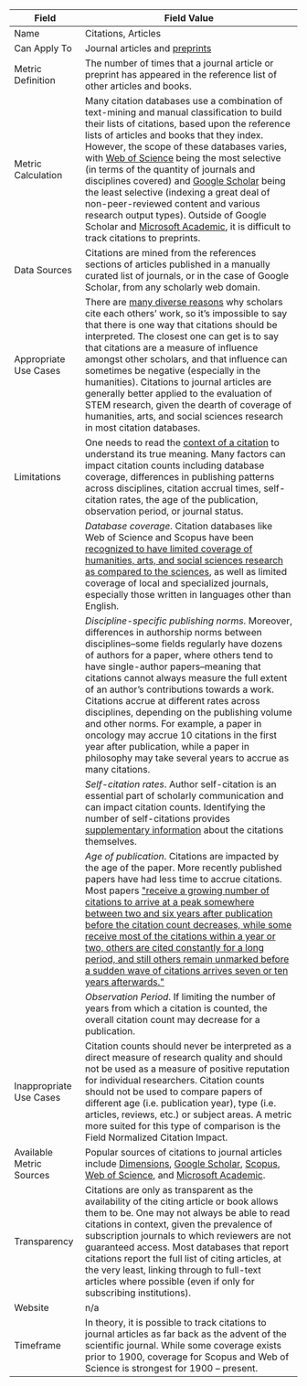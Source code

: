 | Field | Field Value |
|------------------------------|-------------------------------------------------|
| Name                          | Citations, Articles
| Can Apply To                  |  Journal articles and [preprints](https://en.wikipedia.org/wiki/Preprint)
| Metric Definition             | The number of times that a journal article or preprint has appeared in the reference list of other articles and books.
| Metric Calculation            | Many citation databases use a combination of text-mining and manual classification to build their lists of citations, based upon the reference lists of articles and books that they index. However, the scope of these databases varies, with [Web of Science](https://clarivate.com/essays/journal-selection-process/) being the most selective (in terms of the quantity of journals and disciplines covered) and [Google Scholar](https://scholar.google.com/intl/en/scholar/inclusion.html) being the least selective (indexing a great deal of non-peer-reviewed content and various research output types). Outside of Google Scholar and [Microsoft Academic](https://doi.org/10.1016/j.joi.2018.01.009), it is difficult to track citations to preprints.
| Data Sources                  | Citations are mined from the references sections of articles published in a manually curated list of journals, or in the case of Google Scholar, from any scholarly web domain.
| Appropriate Use Cases         | There are [many diverse reasons](http://www.worldcat.org/title/measuring-research-what-everyone-needs-to-know/oclc/1027811013) why scholars cite each others’ work, so it’s impossible to say that there is one way that citations should be interpreted. The closest one can get is to say that citations are a measure of influence amongst other scholars, and that influence can sometimes be negative (especially in the humanities). Citations to journal articles are generally better applied to the evaluation of STEM research, given the dearth of coverage of humanities, arts, and social sciences research in most citation databases.
| Limitations                   | One needs to read the [context of a citation](http://www.garfield.library.upenn.edu/essays/V1p188y1962-73.pdf) to understand its true meaning. Many factors can impact citation counts including database coverage, differences in publishing patterns across disciplines, citation accrual times, self-citation rates, the age of the publication, observation period, or journal status. 
|| _Database coverage_. Citation databases like Web of Science and Scopus have been [recognized to have limited coverage of humanities, arts, and social sciences research as compared to the sciences](https://link.springer.com/article/10.1007/s11192-015-1765-5), as well as limited coverage of local and specialized journals, especially those written in languages other than English. 
|| _Discipline-specific publishing norms_. Moreover, differences in authorship norms between disciplines–some fields regularly have dozens of authors for a paper, where others tend to have single-author papers–meaning that citations cannot always measure the full extent of an author’s contributions towards a work. Citations accrue at different rates across disciplines, depending on the publishing volume and other norms. For example, a paper in oncology may accrue 10 citations in the first year after publication, while a paper in philosophy may take several years to accrue as many citations. 
|| _Self-citation rates_. Author self-citation is an essential part of scholarly communication and can impact citation counts. Identifying the number of self-citations provides [supplementary information](https://onlinelibrary.wiley.com/doi/full/10.1002/asi.24046) about the citations themselves.
|| _Age of publication_. Citations are impacted by the age of the paper. More recently published papers have had less time to accrue citations. Most papers ["receive a growing number of citations to arrive at a peak somewhere between two and six years after publication before the citation count decreases, while some receive most of the citations within a year or two, others are cited constantly for a long period, and still others remain unmarked before a sudden wave of citations arrives seven or ten years afterwards."](https://doi.org/10.1016/j.joi.2016.07.001)
|| _Observation Period_. If limiting the number of years from which a citation is counted, the overall citation count may decrease for a publication.
| Inappropriate Use Cases           | Citation counts should never be interpreted as a direct measure of research quality and should not be used as a measure of positive reputation for individual researchers. Citation counts should not be used to compare papers of different age (i.e. publication year), type (i.e. articles, reviews, etc.) or subject areas. A metric more suited for this type of comparison is the Field Normalized Citation Impact.
| Available Metric Sources          | Popular sources of citations to journal articles include [Dimensions](https://app.dimensions.ai/discover/publication), [Google Scholar](http://scholar.google.com/), [Scopus](https://www.elsevier.com/solutions/scopus), [Web of Science](http://wokinfo.com/), and [Microsoft Academic](https://academic.microsoft.com/).
| Transparency | Citations are only as transparent as the availability of the citing article or book allows them to be. One may not always be able to read citations in context, given the prevalence of subscription journals to which reviewers are not guaranteed access. Most databases that report citations report the full list of citing articles, at the very least, linking through to full-text articles where possible (even if only for subscribing institutions).
| Website | n/a
| Timeframe |  In theory, it is possible to track citations to journal articles as far back as the advent of the scientific journal. While some coverage exists prior to 1900, coverage for Scopus and Web of Science is strongest for 1900 – present.
